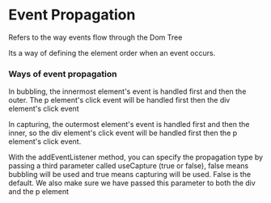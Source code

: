# Event Propagation
Refers to the way events flow through the Dom Tree

Its a way of defining the element order when an event occurs.

### Ways of event propagation

In bubbling, the innermost element's event is handled first and then the outer. The p element's click event will be handled first then the div element's click event

In capturing, the outermost element's event is handled first and then the inner, so the div element's click event will be handled first then the p element's click event.

With the addEventListener method, you can specify the propagation type by passing a third parameter called useCapture (true or false), false means bubbling will be used and true means capturing will be used. False is the default. We also make sure we have passed this parameter to both the div and the p element